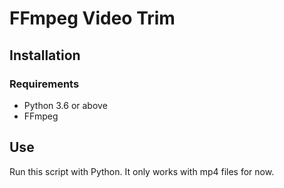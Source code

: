 
# FFmpeg Video Trim

## Installation

### Requirements

- Python 3.6 or above
- FFmpeg

## Use

Run this script with Python.
It only works with mp4 files for now.
